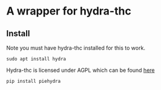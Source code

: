# A wrapper for hydra-thc

## Install

Note you must have hydra-thc installed for this to work.

`sudo apt install hydra`

Hydra-thc is licensed under AGPL which can be found [here](https://github.com/vanhauser-thc/thc-hydra/blob/master/LICENSE)

```bash
pip install piehydra
```